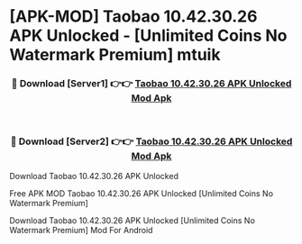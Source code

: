 # [APK-MOD] Taobao 10.42.30.26 APK Unlocked - [Unlimited Coins No Watermark Premium] mtuik



<div align="center">
<h3>🔴 Download [Server1] 👉👉 <a href="https://momento.my/?title=Taobao_10.42.30.26_APK_Unlocked">Taobao 10.42.30.26 APK Unlocked Mod Apk</a></h3><br>

<h3>🔴 Download [Server2] 👉👉 <a href="https://momento.my/?title=Taobao_10.42.30.26_APK_Unlocked">Taobao 10.42.30.26 APK Unlocked Mod Apk</a></h3>
</div>



Download Taobao 10.42.30.26 APK Unlocked 

Free APK MOD Taobao 10.42.30.26 APK Unlocked [Unlimited Coins No Watermark Premium]

Download Taobao 10.42.30.26 APK Unlocked [Unlimited Coins No Watermark Premium] Mod For Android
